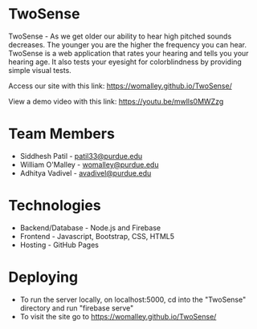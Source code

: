 # TwoSense
TwoSense - As we get older our ability to hear high pitched sounds decreases. 
The younger you are the higher the frequency you can hear. 
TwoSense is a web application that rates your hearing and tells you your hearing age. 
It also tests your eyesight for colorblindness by providing simple visual tests.

Access our site with this link: https://womalley.github.io/TwoSense/

View a demo video with this link: https://youtu.be/mwlls0MWZzg

# Team Members
* Siddhesh Patil - patil33@purdue.edu
* William O'Malley - womalley@purdue.edu
* Adhitya Vadivel - avadivel@purdue.edu

# Technologies
* Backend/Database - Node.js and Firebase
* Frontend - Javascript, Bootstrap, CSS, HTML5
* Hosting - GitHub Pages

# Deploying
* To run the server locally, on localhost:5000, cd into the "TwoSense" directory and run "firebase serve"
* To visit the site go to https://womalley.github.io/TwoSense/
